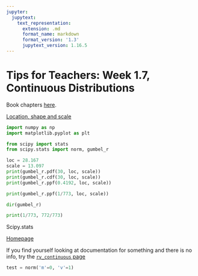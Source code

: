 ```yaml
---
jupyter:
  jupytext:
    text_representation:
      extension: .md
      format_name: markdown
      format_version: '1.3'
      jupytext_version: 1.16.5
---
```


# Tips for Teachers: Week 1.7, Continuous Distributions

Book chapters [here](https://mude.citg.tudelft.nl/2024/book/probability/Reminder_intro.html).

[Location, shape and scale](https://mude.citg.tudelft.nl/2024/book/probability/Loc-scale.html)

```python
import numpy as np
import matplotlib.pyplot as plt

from scipy import stats
from scipy.stats import norm, gumbel_r
```

```python
loc = 28.167
scale = 13.097
print(gumbel_r.pdf(30, loc, scale))
print(gumbel_r.cdf(30, loc, scale))
print(gumbel_r.ppf(0.4192, loc, scale))

print(gumbel_r.ppf(1/773, loc, scale))
```

```python
dir(gumbel_r)
```

```python
print(1/773, 772/773)
```

Scipy.stats

[Homepage](https://docs.scipy.org/doc/scipy/reference/stats.html)

If you find yourself looking at documentation for something and there is no info, try the [`rv_continuous` page](https://docs.scipy.org/doc/scipy/reference/generated/scipy.stats.rv_continuous.html#scipy.stats.rv_continuous)



```python
test = norm('m'=0, 'v'=1)
```
